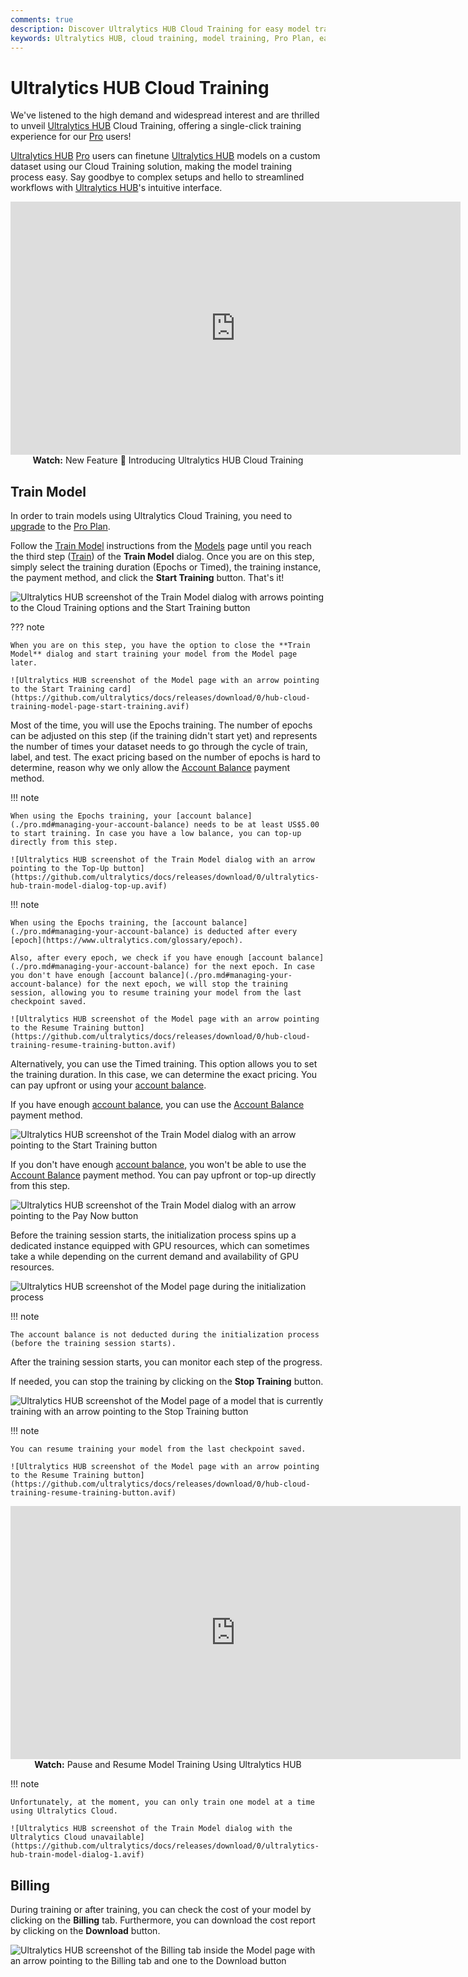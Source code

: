 ```yaml
---
comments: true
description: Discover Ultralytics HUB Cloud Training for easy model training. Upgrade to Pro and start training with a single click. Streamline your workflow now!.
keywords: Ultralytics HUB, cloud training, model training, Pro Plan, easy AI setup
---
```


# Ultralytics HUB Cloud Training

We've listened to the high demand and widespread interest and are thrilled to unveil [Ultralytics HUB](https://www.ultralytics.com/hub) Cloud Training, offering a single-click training experience for our [Pro](./pro.md) users!

[Ultralytics HUB](https://www.ultralytics.com/hub) [Pro](./pro.md) users can finetune [Ultralytics HUB](https://www.ultralytics.com/hub) models on a custom dataset using our Cloud Training solution, making the model training process easy. Say goodbye to complex setups and hello to streamlined workflows with [Ultralytics HUB](https://www.ultralytics.com/hub)'s intuitive interface.

<p align="center">
  <iframe loading="lazy" width="720" height="405" src="https://www.youtube.com/embed/ie3vLUDNYZo"
    title="YouTube video player" frameborder="0"
    allow="accelerometer; autoplay; clipboard-write; encrypted-media; gyroscope; picture-in-picture; web-share"
    allowfullscreen>
  </iframe>
  <br>
  <strong>Watch:</strong> New Feature 🌟 Introducing Ultralytics HUB Cloud Training
</p>

## Train Model

In order to train models using Ultralytics Cloud Training, you need to [upgrade](./pro.md#how-to-upgrade) to the [Pro Plan](./pro.md).

Follow the [Train Model](./models.md#train-model) instructions from the [Models](./models.md) page until you reach the third step ([Train](./models.md#3-train)) of the **Train Model** dialog. Once you are on this step, simply select the training duration (Epochs or Timed), the training instance, the payment method, and click the **Start Training** button. That's it!

![Ultralytics HUB screenshot of the Train Model dialog with arrows pointing to the Cloud Training options and the Start Training button](https://github.com/ultralytics/docs/releases/download/0/ultralytics-hub-train-model-dialog.avif)

??? note

    When you are on this step, you have the option to close the **Train Model** dialog and start training your model from the Model page later.

    ![Ultralytics HUB screenshot of the Model page with an arrow pointing to the Start Training card](https://github.com/ultralytics/docs/releases/download/0/hub-cloud-training-model-page-start-training.avif)

Most of the time, you will use the Epochs training. The number of epochs can be adjusted on this step (if the training didn't start yet) and represents the number of times your dataset needs to go through the cycle of train, label, and test. The exact pricing based on the number of epochs is hard to determine, reason why we only allow the [Account Balance](./pro.md#managing-your-account-balance) payment method.

!!! note

    When using the Epochs training, your [account balance](./pro.md#managing-your-account-balance) needs to be at least US$5.00 to start training. In case you have a low balance, you can top-up directly from this step.

    ![Ultralytics HUB screenshot of the Train Model dialog with an arrow pointing to the Top-Up button](https://github.com/ultralytics/docs/releases/download/0/ultralytics-hub-train-model-dialog-top-up.avif)

!!! note

    When using the Epochs training, the [account balance](./pro.md#managing-your-account-balance) is deducted after every [epoch](https://www.ultralytics.com/glossary/epoch).

    Also, after every epoch, we check if you have enough [account balance](./pro.md#managing-your-account-balance) for the next epoch. In case you don't have enough [account balance](./pro.md#managing-your-account-balance) for the next epoch, we will stop the training session, allowing you to resume training your model from the last checkpoint saved.

    ![Ultralytics HUB screenshot of the Model page with an arrow pointing to the Resume Training button](https://github.com/ultralytics/docs/releases/download/0/hub-cloud-training-resume-training-button.avif)

Alternatively, you can use the Timed training. This option allows you to set the training duration. In this case, we can determine the exact pricing. You can pay upfront or using your [account balance](./pro.md#managing-your-account-balance).

If you have enough [account balance](./pro.md#managing-your-account-balance), you can use the [Account Balance](./pro.md#managing-your-account-balance) payment method.

![Ultralytics HUB screenshot of the Train Model dialog with an arrow pointing to the Start Training button](https://github.com/ultralytics/docs/releases/download/0/ultralytics-hub-train-model-start-training.avif)

If you don't have enough [account balance](./pro.md#managing-your-account-balance), you won't be able to use the [Account Balance](./pro.md#managing-your-account-balance) payment method. You can pay upfront or top-up directly from this step.

![Ultralytics HUB screenshot of the Train Model dialog with an arrow pointing to the Pay Now button](https://github.com/ultralytics/docs/releases/download/0/hub-cloud-training-train-model-pay-now-button.avif)

Before the training session starts, the initialization process spins up a dedicated instance equipped with GPU resources, which can sometimes take a while depending on the current demand and availability of GPU resources.

![Ultralytics HUB screenshot of the Model page during the initialization process](https://github.com/ultralytics/docs/releases/download/0/model-page-initialization-process.avif)

!!! note

    The account balance is not deducted during the initialization process (before the training session starts).

After the training session starts, you can monitor each step of the progress.

If needed, you can stop the training by clicking on the **Stop Training** button.

![Ultralytics HUB screenshot of the Model page of a model that is currently training with an arrow pointing to the Stop Training button](https://github.com/ultralytics/docs/releases/download/0/model-page-training-stop-button.avif)

!!! note

    You can resume training your model from the last checkpoint saved.

    ![Ultralytics HUB screenshot of the Model page with an arrow pointing to the Resume Training button](https://github.com/ultralytics/docs/releases/download/0/hub-cloud-training-resume-training-button.avif)

<p align="center">
  <iframe loading="lazy" width="720" height="405" src="https://www.youtube.com/embed/H3qL8ImCSV8"
    title="YouTube video player" frameborder="0"
    allow="accelerometer; autoplay; clipboard-write; encrypted-media; gyroscope; picture-in-picture; web-share"
    allowfullscreen>
  </iframe>
  <br>
  <strong>Watch:</strong> Pause and Resume Model Training Using Ultralytics HUB
</p>

!!! note

    Unfortunately, at the moment, you can only train one model at a time using Ultralytics Cloud.

    ![Ultralytics HUB screenshot of the Train Model dialog with the Ultralytics Cloud unavailable](https://github.com/ultralytics/docs/releases/download/0/ultralytics-hub-train-model-dialog-1.avif)

## Billing

During training or after training, you can check the cost of your model by clicking on the **Billing** tab. Furthermore, you can download the cost report by clicking on the **Download** button.

![Ultralytics HUB screenshot of the Billing tab inside the Model page with an arrow pointing to the Billing tab and one to the Download button](https://github.com/ultralytics/docs/releases/download/0/hub-cloud-training-billing-tab.avif)
